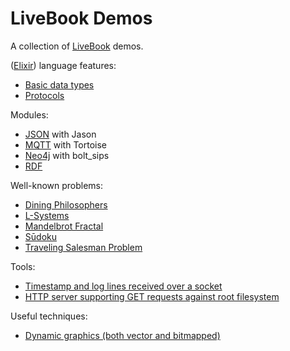 # LiveBook Demos

A collection of [LiveBook](https://livebook.dev) demos.

([Elixir](https://elixir-lang.org)) language features:
- [Basic data types](basic-data-types.livemd)
- [Protocols](protocols.livemd)

Modules:
- [JSON](json.livemd) with Jason
- [MQTT](mqtt.livemd) with Tortoise
- [Neo4j](neo4j.livemd) with bolt_sips
- [RDF](rdf.livemd)

Well-known problems:
- [Dining Philosophers](dining-philosopers.livemd)
- [L-Systems](lsystem.livemd)
- [Mandelbrot Fractal](mandelbrot.livemd)
- [Sūdoku](sudoku.livemd)
- [Traveling Salesman Problem](tsp.livemd)

Tools:
- [Timestamp and log lines received over a socket](socket.livemd)
- [HTTP server supporting GET requests against root filesystem](http-server.livemd)

Useful techniques:
- [Dynamic graphics (both vector and bitmapped)](dynamic-graphics.livemd)

